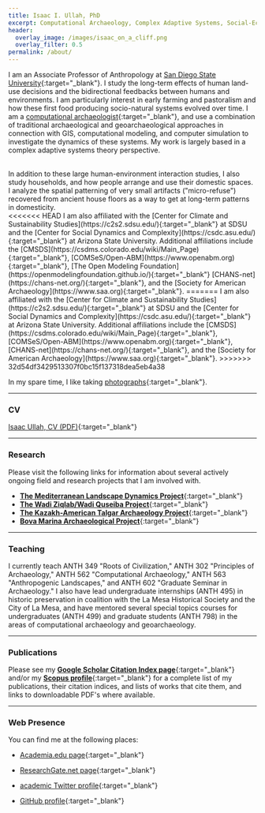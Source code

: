 ```yaml
---
title: Isaac I. Ullah, PhD
excerpt: Computational Archaeology, Complex Adaptive Systems, Social-Ecological Systems, Geoarchaeology.
header:
  overlay_image: /images/isaac_on_a_cliff.png
  overlay_filter: 0.5
permalink: /about/
---
```


I am an Associate Professor of Anthropology at [San Diego State University](https://anthropology.sdsu.edu/){:target="_blank"}. I study the long-term effects of human land-use decisions and the bidirectional feedbacks between humans and environments. I am particularly interest in early farming and pastoralism and how these first food producing socio-natural systems evolved over time. I am a [computational archaeologist](https://isaacullah.github.io/What-is-Computational-Archaeology/){:target="_blank"}, and use a combination of traditional archaeological and geoarchaeological approaches in connection with GIS, computational modeling, and computer simulation to investigate the dynamics of these systems. My work is largely based in a complex adaptive systems theory perspective.

<br>
In addition to these large human-environment interaction studies, I also study households, and how people arrange and use their domestic spaces. I analyze the spatial patterning of very small artifacts ("micro-refuse") recovered from ancient house floors as a way to get at long-term patterns in domesticity.

<br>
<<<<<<< HEAD
I am also affiliated with the [Center for Climate and Sustainability Studies](https://c2s2.sdsu.edu/){:target="_blank"} at SDSU and the [Center for Social Dynamics and Complexity](https://csdc.asu.edu/){:target="_blank"} at Arizona State University. Additional affiliations include the [CMSDS](https://csdms.colorado.edu/wiki/Main_Page){:target="_blank"}, [COMSeS/Open-ABM](https://www.openabm.org){:target="_blank"}, [The Open Modeling Foundation](https://openmodelingfoundation.github.io/){:target="_blank"} [CHANS-net](https://chans-net.org/){:target="_blank"}, and the [Society for American Archaeology](https://www.saa.org){:target="_blank"}.
=======
I am also affiliated with the [Center for Climate and Sustainability Studies](https://c2s2.sdsu.edu/){:target="_blank"} at SDSU and the [Center for Social Dynamics and Complexity](https://csdc.asu.edu/){:target="_blank"} at Arizona State University. Additional affiliations include the [CMSDS](https://csdms.colorado.edu/wiki/Main_Page){:target="_blank"}, [COMSeS/Open-ABM](https://www.openabm.org){:target="_blank"}, [CHANS-net](https://chans-net.org/){:target="_blank"}, and the [Society for American Archaeology](https://www.saa.org){:target="_blank"}.
>>>>>>> 32d54df3429513307f0bc15f137318dea5eb4a38
<br>

In my spare time, I like taking [photographs](/photography/index.html){:target="_blank"}.


* * *

### CV

[Isaac Ullah, CV (PDF)](/pdf/Isaac_Ullah_CV.pdf){:target="_blank"}

* * *

### Research
Please visit the following links for information about several actively ongoing field and research projects that I am involved with.

* [__The Mediterranean Landscape Dynamics Project__](https://repository.asu.edu/collections/5){:target="_blank"}
* [__The Wadi Ziqlab/Wadi Quseiba Project__](https://antiquity.ac.uk/projgall/banning344){:target="_blank"}
* [__The Kazakh-American Talgar Archaeology Project__](https://www.cadb.pitt.edu/chang/index.html){:target="_blank"}
* [__Bova Marina Archaeological Project__](https://www.arch.cam.ac.uk/research/projects/bova-marina/){:target="_blank"}

* * *

### Teaching

I currently teach ANTH 349 "Roots of Civilization," ANTH 302 "Principles of Archaeology," ANTH 562 "Computational Archaeology," ANTH 563 "Anthropogenic Landscapes," and ANTH 602 "Graduate Seminar in Archaeology." I also have lead undergraduate internships (ANTH 495) in historic preservation in coalition with the La Mesa Historical Society and the City of La Mesa, and have mentored several special topics courses for undergraduates (ANTH 499) and graduate students (ANTH 798) in the areas of computational archaeology and geoarchaeology.

* * *

### Publications

Please see my [__Google Scholar Citation Index page__](https://scholar.google.com/citations?hl=en&user=Rrg5NlUAAAAJ){:target="_blank"} and/or my [__Scopus profile__](https://www.scopus.com/authid/detail.uri?authorId=36092034700){:target="_blank"} for a complete list of my publications, their citation indices, and lists of works that cite them, and links to downloadable PDF's where available.

* * *

### Web Presence

You can find me at the following places:


* [Academia.edu page](https://asu.academia.edu/IsaacUllah){:target="_blank"}

* [ResearchGate.net page](https://www.researchgate.net/profile/Isaac_Ullah){:target="_blank"}

* [academic Twitter profile](https://twitter.com/isaacullah){:target="_blank"}

* [GitHub profile](https://github.com/isaacullah){:target="_blank"}


